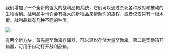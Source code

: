 我们增加了一个全新的强大的战利品箱系统，它们可以通过杀死各种敌对和被动的生物得到。战利品中也许会有强大的新物品来帮助你的旅程，或者仅仅只有一根木棍。战利品箱有几种不同的种类。

![](crate.png)

有两个新方块。首先是奖励箱存储器，可以轻松存储大量奖励箱。第二是奖励箱开箱器，可用于自动打开战利品箱。